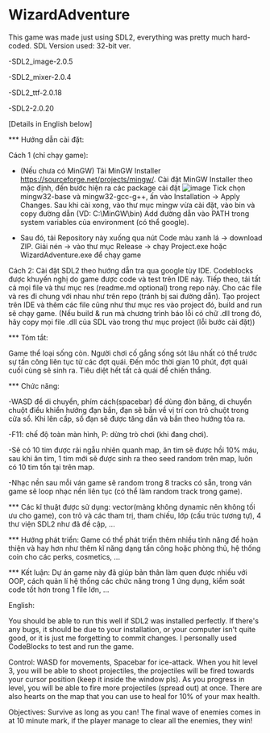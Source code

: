 # WizardAdventure
This game was made just using SDL2, everything was pretty much hard-coded.
SDL Version used: 32-bit ver.

  -SDL2_image-2.0.5
  
  -SDL2_mixer-2.0.4
  
  -SDL2_ttf-2.0.18
  
  -SDL2-2.0.20

[Details in English below]


*** Hướng dẫn cài đặt: 

Cách 1 (chỉ chạy game): 

   -  (Nếu chưa có MinGW) Tải MinGW Installer https://sourceforge.net/projects/mingw/. Cài đặt MinGW Installer theo mặc định, đến bước hiện ra các package cài đặt ![image](https://user-images.githubusercontent.com/100185885/169244183-c14b2136-78b2-435f-82ec-7917693660b4.png) Tick chọn mingw32-base và mingw32-gcc-g++, ấn vào Installation -> Apply Changes. Sau khi cài xong, vào thư mục mingw vừa cài đặt, vào bin và copy đường dẫn (VD: C:\MinGW\bin) Add đường dẫn vào PATH trong system variables của environment (có thể google).

   -  Sau đó, tải Repository này xuống qua nút Code màu xanh lá -> download ZIP. Giải nén -> vào thư mục Release -> chạy Project.exe hoặc WizardAdventure.exe để chạy game


Cách 2: Cài đặt SDL2 theo hướng dẫn tra qua google tùy IDE. Codeblocks được khuyến nghị do game được code và test trên IDE này. Tiếp theo, tải tất cả mọi file và thư mục res (readme.md optional) trong repo này. Cho các file và res đi chung với nhau như trên repo (tránh bị sai đường dẫn). Tạo project trên IDE và thêm các file cũng như thư mục res vào project đó, build and run sẽ chạy game. (Nếu build & run mà chương trình báo lỗi có chữ .dll trong đó, hãy copy mọi file .dll của SDL vào trong thư mục project (lỗi bước cài đặt))



*** Tóm tắt: 

  Game thể loại sống còn. Người chơi cố gắng sống sót lâu nhất có thể trước sự tấn công liên tục từ các đợt quái. Đến mốc thời gian 10 phút, đợt quái cuối cùng sẽ sinh ra. Tiêu diệt hết tất cả quái để chiến thắng.
  

*** Chức năng:

  -WASD để di chuyển, phím cách(spacebar) để dùng đòn băng, di chuyển chuột điều khiển hướng đạn bắn, đạn sẽ bắn về vị trí con trỏ chuột trong cửa sổ. Khi lên cấp, số đạn sẽ được tăng dần và bắn theo hướng tỏa ra.
  
  -F11: chế độ toàn màn hình, P: dừng trò chơi (khi đang chơi).
  
  -Sẽ có 10 tim được rải ngẫu nhiên quanh map, ăn tim sẽ được hồi 10% máu, sau khi ăn tim, 1 tim mới sẽ được sinh ra theo seed random trên map, luôn có 10 tim tồn tại trên map.
  
  -Nhạc nền sau mỗi ván game sẽ random trong 8 tracks có sẵn, trong ván game sẽ loop nhạc nền liên tục (có thể làm random track trong game).


*** Các kĩ thuật được sử dụng: vector(mảng không dynamic nên không tối ưu cho game), con trỏ và các tham trị, tham chiếu, lớp (cấu trúc tương tự), 4 thư viện SDL2 như đã đề cập, ...

*** Hướng phát triển: Game có thể phát triển thêm nhiều tính năng để hoàn thiện và hay hơn như thêm kĩ năng dạng tấn công hoặc phòng thủ, hệ thống coin cho các perks, cosmetics, ...

*** Kết luận: Dự án game này đã giúp bản thân làm quen được nhiều với OOP, cách quản lí hệ thống các chức năng trong 1 ứng dụng, kiểm soát code tốt hơn trong 1 file lớn, ...
  
  

English:

You should be able to run this well if SDL2 was installed perfectly. If there's any bugs, it should be due to your installation, or your computer isn't quite good, or it is just me forgetting to commit changes.
I personally used CodeBlocks to test and run the game.

Control: WASD for movements, Spacebar for ice-attack. When you hit level 3, you will be able to shoot projectiles, the projectiles will be fired towards your cursor position (keep it inside the window pls). As you progress in level, you will be able to fire more projectiles (spread out) at once. There are also hearts on the map that you can use to heal for 10% of your max health.

Objectives: Survive as long as you can! The final wave of enemies comes in at 10 minute mark, if the player manage to clear all the enemies, they win!
